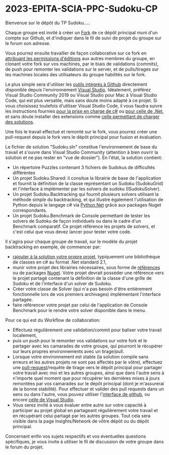 # 2023-EPITA-SCIA-PPC-Sudoku-CP
Bienvenue sur le dépôt du TP Sudoku.....

Chaque groupe est invité à créer un [Fork](https://docs.github.com/en/get-started/quickstart/fork-a-repo) de ce dépôt principal muni d'un compte sur Github, et d'indiquer dans le fil de suivi de projet du groupe sur le forum son adresse. 

Vous pourrez ensuite travailler de façon collaborative sur ce fork  en  [attribuant les permissions d'éditions](https://docs.github.com/en/account-and-profile/setting-up-and-managing-your-github-user-account/managing-access-to-your-personal-repositories/inviting-collaborators-to-a-personal-repository) aux autres membres du groupe, en clonant votre fork sur vos machines, par le biais de validations (commits), de push pour remonter les validations sur le server, et de pulls/tirages sur les machines locales des utilisateurs du groupe habilités sur le fork. 

Le plus simple sera d'utiliser les [outils intégrés à Github](https://docs.microsoft.com/fr-fr/visualstudio/version-control/git-with-visual-studio?view=vs-2019) directement disponible depuis l'environnement [Visual Studio](https://visualstudio.microsoft.com/fr/downloads/). Idéalement, préférez Visual Studio Community 2019 ou Visual Studio pour Mac à Visual Studio Code, qui est plus versatile, mais sans doute moins adapté à ce projet. Si vous choisissez toutefois d'utiliser Visual Studio Code, il vous faudra suivre les instructions fournies [pour la prise en charge de c#](https://code.visualstudio.com/docs/languages/csharp) ou [pour celle de .Net](https://code.visualstudio.com/docs/languages/dotnet), et sans doute installer des extensions comme [celle permettant de charger des solutions](https://marketplace.visualstudio.com/items?itemName=fernandoescolar.vscode-solution-explorer). 

Une fois le travail effectué et remonté sur le fork, vous pourrez créer une pull-request depuis le fork vers le dépôt principal pour fusion et évaluation.

Le fichier de solution "Sudoku.sln" constitue l'environnement de base du travail et s'ouvre dans Visual Studio Community (attention à bien ouvrir la solution et ne pas rester en "vue de dossier").
En l'état, la solution contient:
- Un répertoire Puzzles contenant 3 fichiers de Sudokus de difficultés différentes
- Un projet Sudoku.Shared: il consitue la librairie de base de l'application et fournit la définition de la classe représentant un Sudoku (SudokuGrid) et l'interface à implémenter par les solvers de sudoku (ISudokuSolver).
- Un projet Sudoku.Backtracking qui fournit plusieurs solvers utilisant la méthode simple du backtracking, et qui illustre également l'utilisation de Python depuis le langage c# via  [Python.Net](https://pythonnet.github.io/) grâce aux packages Nuget correspondants.
- Un projet Sudoku.Benchmark de Console permettant de tester les solvers de Sudoku de façon individuels ou dans le cadre d'un Benchmark comparatif. Ce projet référence les projets de solvers, et c'est celui que vous devez lancer pour tester votre code.

Il s'agira pour chaque groupe de travail, sur le modèle du projet backtracking en exemple, de commencer par:

- [rajouter à la solution votre propre projet](https://docs.microsoft.com/fr-fr/visualstudio/get-started/tutorial-projects-solutions?view=vs-2019), typiquement une bibliothèque de classes en c# au format .Net standard 2.1,
- munir votre projet des librairies nécessaires, sous forme de [références](https://docs.microsoft.com/fr-fr/visualstudio/ide/managing-references-in-a-project?view=vs-2019) ou de packages [Nuget](https://docs.microsoft.com/fr-fr/nuget/consume-packages/install-use-packages-visual-studio). Votre projet devrait posséder une référence vers le projet partagé contenant la définition de la classe d'une grille de Sudoku et de l'interface d'un solver de Sudoku.
- Créer votre classe de Solver (qui n'a pas besoin d'être entièrement fonctionnelle lors de vos premiers archivages) implémentant l'interface partagée.
- faire référencer votre projet par celui de l'application de Console Benchmark pour le rendre votre solver disponible dans le menu.

Pour ce qui est du Workflow de collaboration:

- Effectuez régulièrement une validation/commit pour baliser votre travail localement,
- puis un push pour le remonter vos validations sur votre fork et le partager avec les camarades de votre groupe, qui pourront le récupérer sur leurs propres environnements avec un tirage/pull.
- Lorsque votre environnement est stable (la solution compile sans erreurs et les autres projets ne sont pas affectés par le vôtre), effectuez une [pull-request](https://docs.github.com/en/github/collaborating-with-pull-requests/proposing-changes-to-your-work-with-pull-requests/about-pull-requests)/requête de tirage vers le dépôt principal pour partager votre travail avec moi et les autres groupes, ainsi que dans l'autre sens à n'importe quel moment que pour récupérer les dernières mises à jours remontées par vos camarades sur le dépôt principal (dont je m'assurerai de la bonne stabilité). Pour effectuer et valider des pull requests dans un sens ou dans l'autre, vous pouvez utiliser l'[interface de github](https://docs.github.com/en/github/collaborating-with-pull-requests/proposing-changes-to-your-work-with-pull-requests/creating-a-pull-request-from-a-fork), ou encore [celle de Visual Studio](https://visualstudio.developpez.com/actu/261500/Pull-Requests-pour-Visual-Studio-une-fonctionnalite-collaborative-devoilee-avec-Visual-Studio-2019-pour-gerer-les-demandes-de-tirage-dans-l-EDI/).
- Vous serez invité à vous évaluer entre autre sur votre capacité à participer au projet global en partageant régulièrement votre travail et en récupérant celui partagé par les autres groupes. Tout cela sera visible dans la page Insights/Network de vôtre dépôt ou du dépôt principal.

Concernant enfin vos sujets respectifs et vos éventuelles questions spécifiques, je vous invite à utiliser le fil de discussion de votre groupe dans le forum du projet.

